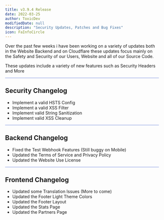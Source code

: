 ```yaml
---
title: v3.9.4 Release
date: 2022-03-25
author: ToxicDev
modifiedDate: null
description: "Security Updates, Patches and Bug Fixes"
icon: FaInfoCircle
---
```


Over the past few weeks i have been working on a variety of updates both in the Website Backend and on Cloudflare
these updates focus mainly on the Safety and Security of our Users, Website and all of our Source Code.

These updates include a variety of new features such as Security Headers and More

<hr style="background-color: #7289DA" />

## Security Changelog
- Implement a valid HSTS Config
- Implement a valid XSS Filter
- Implement valid String Sanitization
- Implement valid XSS Cleanup

<hr style="background-color: #7289DA" />

## Backend Changelog
- Fixed the Test Webhook Features (Still buggy on Mobile)
- Updated the Terms of Service and Privacy Policy
- Updated the Website Use License

<hr style="background-color: #7289DA" />

## Frontend Changelog
- Updated some Translation Issues (More to come)
- Updated the Footer Light Theme Colors
- Updated the Footer Layout
- Updated the Stats Page
- Updated the Partners Page
